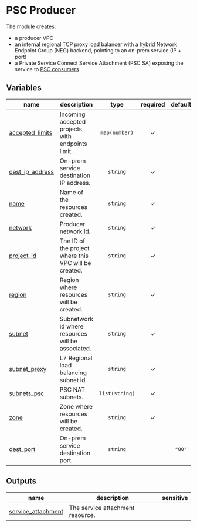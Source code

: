 # PSC Producer

The module creates:

- a producer VPC
- an internal regional TCP proxy load balancer with a hybrid Network Endpoint Group (NEG) backend, pointing to an on-prem service (IP + port)
- a Private Service Connect Service Attachment (PSC SA) exposing the service to [PSC consumers](../psc-consumer/README.md)

<!-- BEGIN TFDOC -->

## Variables

| name | description | type | required | default |
|---|---|:---:|:---:|:---:|
| [accepted_limits](variables.tf#L68) | Incoming accepted projects with endpoints limit. | <code>map&#40;number&#41;</code> | ✓ |  |
| [dest_ip_address](variables.tf#L57) | On-prem service destination IP address. | <code>string</code> | ✓ |  |
| [name](variables.tf#L22) | Name of the resources created. | <code>string</code> | ✓ |  |
| [network](variables.tf#L37) | Producer network id. | <code>string</code> | ✓ |  |
| [project_id](variables.tf#L17) | The ID of the project where this VPC will be created. | <code>string</code> | ✓ |  |
| [region](variables.tf#L27) | Region where resources will be created. | <code>string</code> | ✓ |  |
| [subnet](variables.tf#L42) | Subnetwork id where resources will be associated. | <code>string</code> | ✓ |  |
| [subnet_proxy](variables.tf#L47) | L7 Regional load balancing subnet id. | <code>string</code> | ✓ |  |
| [subnets_psc](variables.tf#L52) | PSC NAT subnets. | <code>list&#40;string&#41;</code> | ✓ |  |
| [zone](variables.tf#L32) | Zone where resources will be created. | <code>string</code> | ✓ |  |
| [dest_port](variables.tf#L62) | On-prem service destination port. | <code>string</code> |  | <code>&#34;80&#34;</code> |

## Outputs

| name | description | sensitive |
|---|---|:---:|
| [service_attachment](outputs.tf#L17) | The service attachment resource. |  |

<!-- END TFDOC -->

